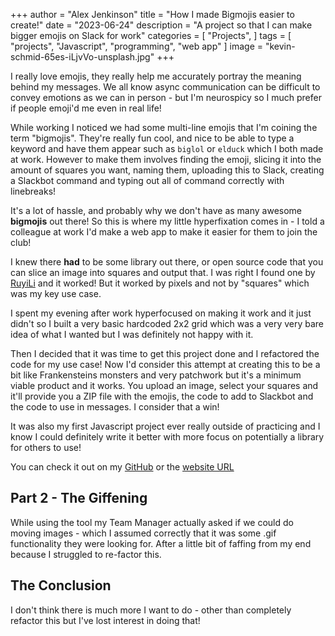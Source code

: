 +++
author = "Alex Jenkinson"
title = "How I made Bigmojis easier to create!"
date = "2023-06-24"
description = "A project so that I can make bigger emojis on Slack for work"
categories = [
    "Projects",
]
tags = [
    "projects",
    "Javascript",
    "programming",
    "web app"
]
image = "kevin-schmid-65es-iLjvVo-unsplash.jpg"
+++

I really love emojis, they really help me accurately portray the meaning behind my messages. We all know async communication can be difficult to convey emotions as we can in person - but I'm neurospicy so I much prefer if people emoji'd me even in real life!

While working I noticed we had some multi-line emojis that I'm coining the term "bigmojis". They're really fun cool, and nice to be able to type a keyword and have them appear such as `biglol` or `elduck` which I both made at work. However to make them involves finding the emoji, slicing it into the amount of squares you want, naming them, uploading this to Slack, creating a Slackbot command and typing out all of command correctly with linebreaks!

It's a lot of hassle, and probably why we don't have as many awesome **bigmojis** out there! So this is where my little hyperfixation comes in - I told a colleague at work I'd make a web app to make it easier for them to join the club!

I knew there **had** to be some library out there, or open source code that you can slice an image into squares and output that. I was right I found one by [RuyiLi](https://github.com/RuyiLi/image-splitter) and it worked! But it worked by pixels and not by "squares" which was my key use case.

I spent my evening after work hyperfocused on making it work and it just didn't so I built a very basic hardcoded 2x2 grid which was a very very bare idea of what I wanted but I was definitely not happy with it.

Then I decided that it was time to get this project done and I refactored the code for my use case! Now I'd consider this attempt at creating this to be a bit like Frankensteins monsters and very patchwork but it's a minimum viable product and it works. You upload an image, select your squares and it'll provide you a ZIP file with the emojis, the code to add to Slackbot and the code to use in messages. I consider that a win!

It was also my first Javascript project ever really outside of practicing and I know I could definitely write it better with more focus on potentially a library for others to use!

You can check it out on my [GitHub](https://github.com/ParagonJenko/slackbot-multiline-emoji-js) or the [website URL](https://alexjenkinson.com/bigmoji)

## Part 2 - The Giffening

While using the tool my Team Manager actually asked if we could do moving images - which I assumed correctly that it was some .gif functionality they were looking for. After a little bit of faffing from my end because I struggled to re-factor this.

## The Conclusion

I don't think there is much more I want to do - other than completely refactor this but I've lost interest in doing that!

